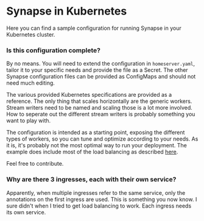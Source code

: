 # Synapse in Kubernetes

Here you can find a sample configuration for running Synapse in your Kubernetes cluster.

### Is this configuration complete?

By no means. You will need to extend the configuration in ```homeserver.yaml```, tailor it to your specific needs and provide the file as a Secret. The other Synapse configuration files can be provided as ConfigMaps and should not need much editing. 

The various provided Kubernetes specifications are provided as a reference. The only thing that scales horizontally are the generic workers. Stream writers need to be named and scaling those is a lot more involved. How to seperate out the different stream writers is probably something you want to play with.

The configuration is intended as a starting point, exposing the different types of workers, so you can tune and optimize according to your needs. As it is, it's probably not the most optimal way to run your deployment. The example does include most of the load balancing as described [here](https://matrix-org.github.io/synapse/latest/workers.html).

Feel free to contribute.

### Why are there 3 ingresses, each with their own service?

Apparently, when multiple ingresses refer to the same service, only the annotations on the first ingress are used. This is something you now know. I sure didn't when I tried to get load balancing to work. Each ingress needs its own service.